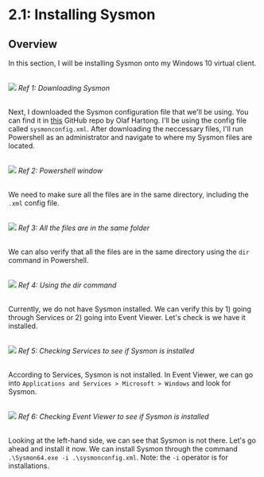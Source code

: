 # 2.1: Installing Sysmon
## Overview
In this section, I will be installing Sysmon onto my Windows 10 virtual client.

<br>
<img src="https://i.imgur.com/eoQGC0f.png">
<i>Ref 1: Downloading Sysmon</i>
<br> <br>

Next, I downloaded the Sysmon configuration file that we'll be using. You can find it in [this](https://github.com/olafhartong/sysmon-modular.git) GitHub repo by Olaf Hartong. I'll be using the config file called `sysmonconfig.xml`. After downloading the neccessary files, I'll run Powershell as an administrator and navigate to where my Sysmon files are located.

<br>
<img src="https://i.imgur.com/IF6Shia.png">
<i>Ref 2: Powershell window</i>
<br> <br>

We need to make sure all the files are in the same directory, including the `.xml` config file.

<br>
<img src="https://i.imgur.com/nGagVjV.png">
<i>Ref 3: All the files are in the same folder</i>
<br> <br>

We can also verify that all the files are in the same directory using the `dir` command in Powershell.

<br>
<img src="https://i.imgur.com/pu6joxs.png">
<i>Ref 4: Using the dir command</i>
<br> <br>

Currently, we do not have Sysmon installed. We can verify this by 1) going through Services or 2) going into Event Viewer. Let's check is we have it installed.

<br>
<img src="https://i.imgur.com/UBegSR1.png">
<i>Ref 5: Checking Services to see if Sysmon is installed</i>
<br> <br>

According to Services, Sysmon is not installed.
In Event Viewer, we can go into `Applications and Services > Microsoft > Windows` and look for Sysmon.

<br>
<img src="https://i.imgur.com/pNPoQhB.png">
<i>Ref 6: Checking Event Viewer to see if Sysmon is installed</i>
<br> <br>

Looking at the left-hand side, we can see that Sysmon is not there. Let's go ahead and install it now. We can install Sysmon through the command `.\Sysmon64.exe -i .\sysmonconfig.xml`. Note: the `-i` operator is for installations.



